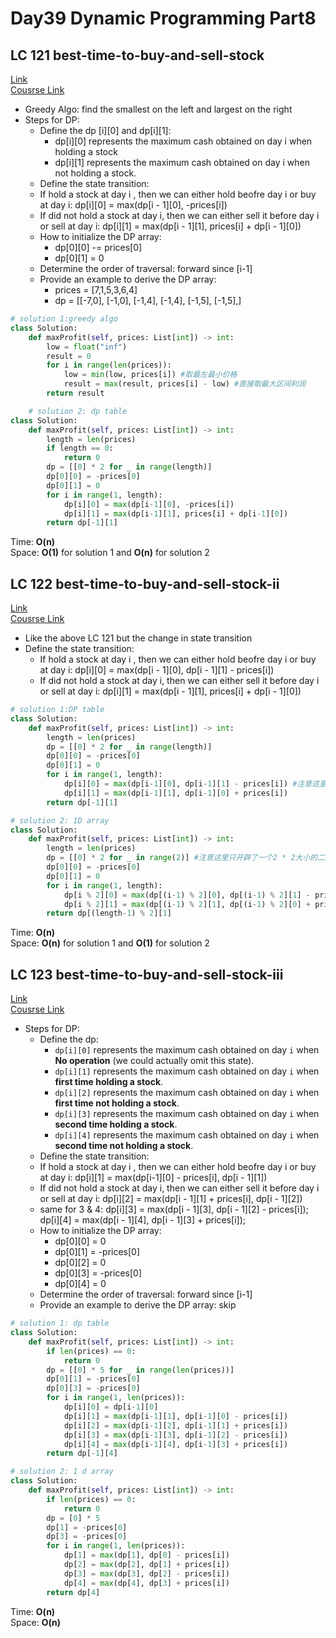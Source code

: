 # Day39 Dynamic Programming Part8

##  LC 121 best-time-to-buy-and-sell-stock
[Link](https://leetcode.com/problems/best-time-to-buy-and-sell-stock/description/)   
[Cousrse Link](https://programmercarl.com/0121.%E4%B9%B0%E5%8D%96%E8%82%A1%E7%A5%A8%E7%9A%84%E6%9C%80%E4%BD%B3%E6%97%B6%E6%9C%BA.html)
- Greedy Algo: find the smallest on the left and largest on the right
- Steps for DP:
    - Define the dp [i][0] and dp[i][1]:
        - dp[i][0] represents the maximum cash obtained on day i when holding a stock
        - dp[i][1] represents the maximum cash obtained on day i when not holding a stock.
    - Define the state transition:
    - If hold a stock at day i , then we can either hold beofre day i or buy at day i: dp[i][0] = max(dp[i - 1][0], -prices[i])
    - If did not hold a stock at day i, then we can either sell it before day i or sell at day i: dp[i][1] = max(dp[i - 1][1], prices[i] + dp[i - 1][0])
    - How to initialize the DP array:
      - dp[0][0] -= prices[0]
      - dp[0][1] = 0
    - Determine the order of traversal: forward since [i-1] 
    - Provide an example to derive the DP array:
        - prices = [7,1,5,3,6,4]
        - dp = [[-7,0], [-1,0], [-1,4], [-1,4], [-1,5], [-1,5],]
```python
# solution 1:greedy algo
class Solution:
    def maxProfit(self, prices: List[int]) -> int:
        low = float("inf")
        result = 0
        for i in range(len(prices)):
            low = min(low, prices[i]) #取最左最小价格
            result = max(result, prices[i] - low) #直接取最大区间利润
        return result

    # solution 2: dp table
class Solution:
    def maxProfit(self, prices: List[int]) -> int:
        length = len(prices)
        if length == 0:
            return 0
        dp = [[0] * 2 for _ in range(length)]
        dp[0][0] = -prices[0]
        dp[0][1] = 0
        for i in range(1, length):
            dp[i][0] = max(dp[i-1][0], -prices[i])
            dp[i][1] = max(dp[i-1][1], prices[i] + dp[i-1][0])
        return dp[-1][1]
```
Time: **O(n)**                   
Space: **O(1)** for solution 1 and **O(n)** for solution 2

##  LC 122 best-time-to-buy-and-sell-stock-ii
[Link](https://leetcode.com/problems/best-time-to-buy-and-sell-stock-ii/description/)   
[Cousrse Link](https://programmercarl.com/0122.%E4%B9%B0%E5%8D%96%E8%82%A1%E7%A5%A8%E7%9A%84%E6%9C%80%E4%BD%B3%E6%97%B6%E6%9C%BAII%EF%BC%88%E5%8A%A8%E6%80%81%E8%A7%84%E5%88%92%EF%BC%89.html)
- Like the above LC 121 but the change in state transition 
- Define the state transition:
    - If hold a stock at day i , then we can either hold beofre day i or buy at day i: dp[i][0] = max(dp[i - 1][0], dp[i - 1][1] - prices[i])
    - If did not hold a stock at day i, then we can either sell it before day i or sell at day i: dp[i][1] = max(dp[i - 1][1], prices[i] + dp[i - 1][0])

```python
# solution 1:DP table
class Solution:
    def maxProfit(self, prices: List[int]) -> int:
        length = len(prices)
        dp = [[0] * 2 for _ in range(length)]
        dp[0][0] = -prices[0]
        dp[0][1] = 0
        for i in range(1, length):
            dp[i][0] = max(dp[i-1][0], dp[i-1][1] - prices[i]) #注意这里是和121. 买卖股票的最佳时机唯一不同的地方
            dp[i][1] = max(dp[i-1][1], dp[i-1][0] + prices[i])
        return dp[-1][1]

# solution 2: 1D array
class Solution:
    def maxProfit(self, prices: List[int]) -> int:
        length = len(prices)
        dp = [[0] * 2 for _ in range(2)] #注意这里只开辟了一个2 * 2大小的二维数组
        dp[0][0] = -prices[0]
        dp[0][1] = 0
        for i in range(1, length):
            dp[i % 2][0] = max(dp[(i-1) % 2][0], dp[(i-1) % 2][1] - prices[i])
            dp[i % 2][1] = max(dp[(i-1) % 2][1], dp[(i-1) % 2][0] + prices[i])
        return dp[(length-1) % 2][1]

```
Time: **O(n)**                   
Space: **O(n)** for solution 1 and **O(1)** for solution 2

##  LC 123 best-time-to-buy-and-sell-stock-iii
[Link](https://leetcode.com/problems/best-time-to-buy-and-sell-stock-iii/description/)   
[Cousrse Link](https://programmercarl.com/0123.%E4%B9%B0%E5%8D%96%E8%82%A1%E7%A5%A8%E7%9A%84%E6%9C%80%E4%BD%B3%E6%97%B6%E6%9C%BAIII.html)
- Steps for DP:
    - Define the dp:
        - `dp[i][0]` represents the maximum cash obtained on day `i` when **No operation** (we could actually omit this state).
        - `dp[i][1]` represents the maximum cash obtained on day `i` when **first time holding a stock**.
        - `dp[i][2]` represents the maximum cash obtained on day `i` when **first time not holding a stock**.
        - `dp[i][3]` represents the maximum cash obtained on day `i` when **second time holding a stock**.
        - `dp[i][4]` represents the maximum cash obtained on day `i` when **second time not holding a stock**.
    - Define the state transition:
    - If hold a stock at day i , then we can either hold beofre day i or buy at day i:  dp[i][1] = max(dp[i-1][0] - prices[i], dp[i - 1][1])
    - If did not hold a stock at day i, then we can either sell it before day i or sell at day i:  dp[i][2] = max(dp[i - 1][1] + prices[i], dp[i - 1][2])
    - same for 3 & 4: dp[i][3] = max(dp[i - 1][3], dp[i - 1][2] - prices[i]); dp[i][4] = max(dp[i - 1][4], dp[i - 1][3] + prices[i]);
    - How to initialize the DP array:
      - dp[0][0] = 0
      - dp[0][1] = -prices[0]
      - dp[0][2] = 0
      - dp[0][3] = -prices[0]
      - dp[0][4] = 0
    - Determine the order of traversal: forward since [i-1] 
    - Provide an example to derive the DP array: skip

```python
# solution 1: dp table
class Solution:
    def maxProfit(self, prices: List[int]) -> int:
        if len(prices) == 0:
            return 0
        dp = [[0] * 5 for _ in range(len(prices))]
        dp[0][1] = -prices[0]
        dp[0][3] = -prices[0]
        for i in range(1, len(prices)):
            dp[i][0] = dp[i-1][0]
            dp[i][1] = max(dp[i-1][1], dp[i-1][0] - prices[i])
            dp[i][2] = max(dp[i-1][2], dp[i-1][1] + prices[i])
            dp[i][3] = max(dp[i-1][3], dp[i-1][2] - prices[i])
            dp[i][4] = max(dp[i-1][4], dp[i-1][3] + prices[i])
        return dp[-1][4]

# solution 2: 1 d array 
class Solution:
    def maxProfit(self, prices: List[int]) -> int:
        if len(prices) == 0:
            return 0
        dp = [0] * 5 
        dp[1] = -prices[0]
        dp[3] = -prices[0]
        for i in range(1, len(prices)):
            dp[1] = max(dp[1], dp[0] - prices[i])
            dp[2] = max(dp[2], dp[1] + prices[i])
            dp[3] = max(dp[3], dp[2] - prices[i])
            dp[4] = max(dp[4], dp[3] + prices[i])
        return dp[4]
```
Time: **O(n)**              
Space: **O(n)** 

